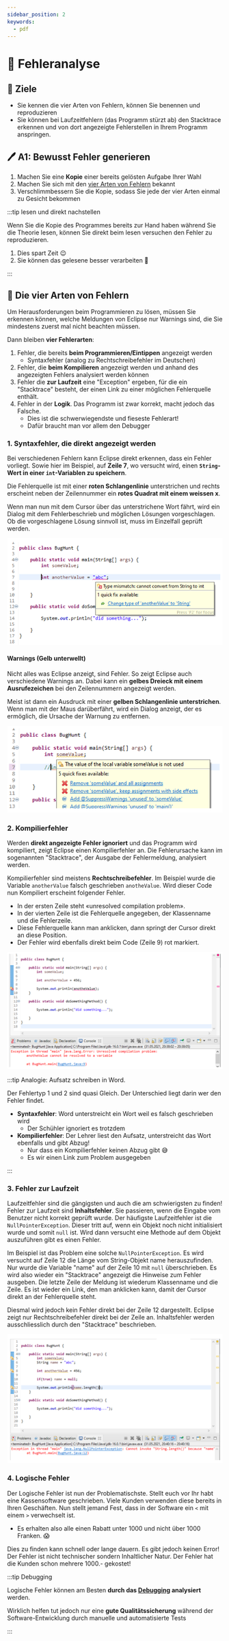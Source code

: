 ```yaml
---
sidebar_position: 2
keywords:
  - pdf
---
```


# 🧐 Fehleranalyse

## :dart: Ziele

- Sie kennen die vier Arten von Fehlern, können Sie benennen und reproduzieren
- Sie können bei Laufzeitfehlern (das Programm stürzt ab) den Stacktrace
  erkennen und von dort angezeigte Fehlerstellen in Ihrem Programm anspringen.

## :pen: A1: Bewusst Fehler generieren

1. Machen Sie eine **Kopie** einer bereits gelösten Aufgabe Ihrer Wahl
2. Machen Sie sich mit den
   [vier Arten von Fehlern](#bug-die-vier-arten-von-fehler) bekannt
3. Verschlimmbessern Sie die Kopie, sodass Sie jede der vier Arten einmal zu
   Gesicht bekommen

:::tip lesen und direkt nachstellen

Wenn Sie die Kopie des Programmes bereits zur Hand haben während Sie die Theorie
lesen, können Sie direkt beim lesen versuchen den Fehler zu reproduzieren.

1. Dies spart Zeit :wink:
2. Sie können das gelesene besser verarbeiten :brain:

:::

## :bug: Die vier Arten von Fehlern

Um Herausforderungen beim Programmieren zu lösen, müssen Sie erkennen können,
welche Meldungen von Eclipse nur Warnings sind, die Sie mindestens zuerst mal
nicht beachten müssen.

Dann bleiben **vier Fehlerarten**:

1. Fehler, die bereits **beim Programmieren/Eintippen** angezeigt werden
   - Syntaxfehler (analog zu Rechtschreibefehler im Deutschen)
2. Fehler, die **beim Kompilieren** angezeigt werden und anhand des angezeigten
   Fehlers analysiert werden können
3. Fehler die **zur Laufzeit** eine "Exception" ergeben, für die ein
   "Stacktrace" besteht, der einen Link zu einer möglichen Fehlerquelle enthält.
4. Fehler in der **Logik**. Das Programm ist zwar korrekt, macht jedoch das
   Falsche.
   - Dies ist die schwerwiegendste und fieseste Fehlerart!
   - Dafür braucht man vor allem den Debugger

### 1. Syntaxfehler, die direkt angezeigt werden

Bei verschiedenen Fehlern kann Eclipse direkt erkennen, dass ein Fehler
vorliegt. Sowie hier im Beispiel, auf **Zeile 7**, wo versucht wird, einen
**`String`-Wert in einer `int`-Variablen zu speichern**.

Die Fehlerquelle ist mit einer **roten Schlangenlinie** unterstrichen und rechts
erscheint neben der Zeilennummer ein **rotes Quadrat mit einem weissen x**.

Wenn man nun mit dem Cursor über das unterstrichene Wort fährt, wird ein Dialog
mit dem Fehlerbeschrieb und möglichen Lösungen vorgeschlagen. Ob die
vorgeschlagene Lösung sinnvoll ist, muss im Einzelfall geprüft werden.

![error](../../images/error.png)

#### Warnings (Gelb unterwellt)

Nicht alles was Eclipse anzeigt, sind Fehler. So zeigt Eclipse auch verschiedene
Warnings an. Dabei kann ein **gelbes Dreieck mit einem Ausrufezeichen** bei den
Zeilennummern angezeigt werden.

Meist ist dann ein Ausdruck mit einer **gelben Schlangenlinie unterstrichen**.
Wenn man mit der Maus darüberfährt, wird ein Dialog anzeigt, der es ermöglich,
die Ursache der Warnung zu entfernen.

![warnings](../../images/warnings.png)

### 2. Kompilierfehler

Werden **direkt angezeigte Fehler ignoriert** und das Programm wird kompiliert,
zeigt Eclipse einen Kompilierfehler an. Die Fehlerursache kann im sogenannten
"Stacktrace", der Ausgabe der Fehlermeldung, analysiert werden.

Kompilierfehler sind meistens **Rechtschreibefehler**. Im Beispiel wurde die
Variable `anotherValue` falsch geschrieben `anotheValue`. Wird dieser Code nun
Kompiliert erscheint folgender Fehler.

- In der ersten Zeile steht «unresolved compilation problem».
- In der vierten Zeile ist die Fehlerquelle angegeben, der Klassenname und die
  Fehlerzeile.
- Diese Fehlerquelle kann man anklicken, dann springt der Cursor direkt an diese
  Position.
- Der Fehler wird ebenfalls direkt beim Code (Zeile 9) rot markiert.

![compile-error](../../images/compile-error.png)

:::tip Analogie: Aufsatz schreiben in Word.

Der Fehlertyp 1 und 2 sind quasi Gleich. Der Unterschied liegt darin wer den
Fehler findet.

- **Syntaxfehler**: Word unterstreicht ein Wort weil es falsch geschrieben wird
  - Der Schühler ignoriert es trotzdem
- **Kompilierfehler**: Der Lehrer liest den Aufsatz, unterstreicht das Wort
  ebenfalls und gibt Abzug!
  - Nur dass ein Kompilierfehler keinen Abzug gibt :sweat_smile:
  - Es wir einen Link zum Problem ausgegeben

:::

### 3. Fehler zur Laufzeit

Laufzeitfehler sind die gängigsten und auch die am schwierigsten zu finden!
Fehler zur Laufzeit sind **Inhaltsfehler**. Sie passieren, wenn die Eingabe vom
Benutzer nicht korrekt geprüft wurde. Der häufigste Laufzeitfehler ist die
`NullPointerException`. Dieser tritt auf, wenn ein Objekt noch nicht
initialisiert wurde und somit `null` ist. Wird dann versucht eine Methode auf
dem Objekt auszuführen gibt es einen Fehler.

Im Beispiel ist das Problem eine solche `NullPointerException`. Es wird versucht
auf Zeile 12 die Länge vom String-Objekt name herauszufinden. Nur wurde die
Variable "name" auf der Zeile 10 mit `null` überschrieben. Es wird also wieder
ein "Stacktrace" angezeigt die Hinweise zum Fehler ausgeben. Die letzte Zeile
der Meldung ist wiederum Klassenname und die Zeile. Es ist wieder ein Link, den
man anklicken kann, damit der Cursor direkt an der Fehlerquelle steht.

Diesmal wird jedoch kein Fehler direkt bei der Zeile 12 dargestellt. Eclipse
zeigt nur Rechtschreibefehler direkt bei der Zeile an. Inhaltsfehler werden
ausschliesslich durch den "Stacktrace" beschrieben.

![laufzeitfehler](../../images/laufzeitfehler.png)

### 4. Logische Fehler

Der Logische Fehler ist nun der Problematischste. Stellt euch vor Ihr habt eine
Kassensoftware geschrieben. Viele Kunden verwenden diese bereits in Ihren
Geschäften. Nun stellt jemand Fest, dass in der Software ein `<` mit einem `>`
verwechselt ist.

- Es erhalten also alle einen Rabatt unter 1000 und nicht über 1000 Franken.
  :scream:

Dies zu finden kann schnell oder lange dauern. Es gibt jedoch keinen Error! Der
Fehler ist nicht technischer sondern Inhaltlicher Natur. Der Fehler hat die
Kunden schon mehrere 1000.- gekostet!

:::tip Debugging

Logische Fehler können am Besten **durch das
[Debugging](../woche03/debugging.md) analysiert** werden.

Wirklich helfen tut jedoch nur eine **gute Qualitätssicherung** während der
Software-Entwicklung durch manuelle und automatisierte Tests

:::
